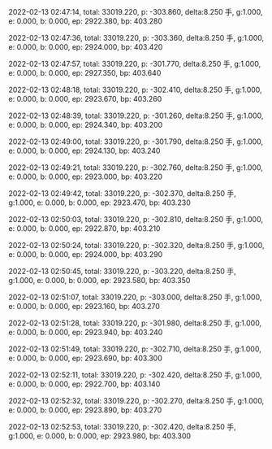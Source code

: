 2022-02-13 02:47:14, total: 33019.220, p: -303.860, delta:8.250 手, g:1.000, e: 0.000, b: 0.000, ep: 2922.380, bp: 403.280

2022-02-13 02:47:36, total: 33019.220, p: -303.360, delta:8.250 手, g:1.000, e: 0.000, b: 0.000, ep: 2924.000, bp: 403.420

2022-02-13 02:47:57, total: 33019.220, p: -301.770, delta:8.250 手, g:1.000, e: 0.000, b: 0.000, ep: 2927.350, bp: 403.640

2022-02-13 02:48:18, total: 33019.220, p: -302.410, delta:8.250 手, g:1.000, e: 0.000, b: 0.000, ep: 2923.670, bp: 403.260

2022-02-13 02:48:39, total: 33019.220, p: -301.260, delta:8.250 手, g:1.000, e: 0.000, b: 0.000, ep: 2924.340, bp: 403.200

2022-02-13 02:49:00, total: 33019.220, p: -301.790, delta:8.250 手, g:1.000, e: 0.000, b: 0.000, ep: 2924.130, bp: 403.240

2022-02-13 02:49:21, total: 33019.220, p: -302.760, delta:8.250 手, g:1.000, e: 0.000, b: 0.000, ep: 2923.000, bp: 403.220

2022-02-13 02:49:42, total: 33019.220, p: -302.370, delta:8.250 手, g:1.000, e: 0.000, b: 0.000, ep: 2923.470, bp: 403.230

2022-02-13 02:50:03, total: 33019.220, p: -302.810, delta:8.250 手, g:1.000, e: 0.000, b: 0.000, ep: 2922.870, bp: 403.210

2022-02-13 02:50:24, total: 33019.220, p: -302.320, delta:8.250 手, g:1.000, e: 0.000, b: 0.000, ep: 2924.000, bp: 403.290

2022-02-13 02:50:45, total: 33019.220, p: -303.220, delta:8.250 手, g:1.000, e: 0.000, b: 0.000, ep: 2923.580, bp: 403.350

2022-02-13 02:51:07, total: 33019.220, p: -303.000, delta:8.250 手, g:1.000, e: 0.000, b: 0.000, ep: 2923.160, bp: 403.270

2022-02-13 02:51:28, total: 33019.220, p: -301.980, delta:8.250 手, g:1.000, e: 0.000, b: 0.000, ep: 2923.940, bp: 403.240

2022-02-13 02:51:49, total: 33019.220, p: -302.710, delta:8.250 手, g:1.000, e: 0.000, b: 0.000, ep: 2923.690, bp: 403.300

2022-02-13 02:52:11, total: 33019.220, p: -302.420, delta:8.250 手, g:1.000, e: 0.000, b: 0.000, ep: 2922.700, bp: 403.140

2022-02-13 02:52:32, total: 33019.220, p: -302.270, delta:8.250 手, g:1.000, e: 0.000, b: 0.000, ep: 2923.890, bp: 403.270

2022-02-13 02:52:53, total: 33019.220, p: -302.420, delta:8.250 手, g:1.000, e: 0.000, b: 0.000, ep: 2923.980, bp: 403.300